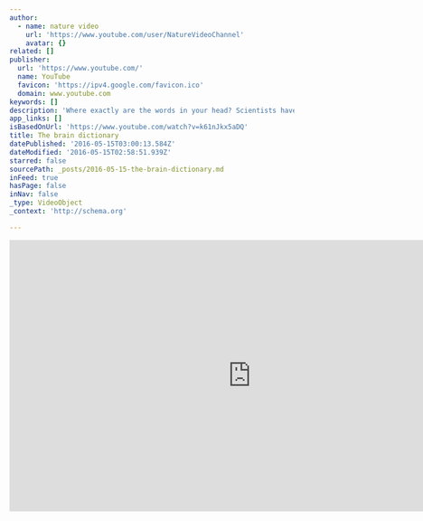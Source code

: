 ```yaml
---
author:
  - name: nature video
    url: 'https://www.youtube.com/user/NatureVideoChannel'
    avatar: {}
related: []
publisher:
  url: 'https://www.youtube.com/'
  name: YouTube
  favicon: 'https://ipv4.google.com/favicon.ico'
  domain: www.youtube.com
keywords: []
description: 'Where exactly are the words in your head? Scientists have created an interactive map showing which brain areas respond to hearing different words. The map reveals how language is spread throughout the cortex and across both hemispheres, showing groups of words clustered together by meaning.'
app_links: []
isBasedOnUrl: 'https://www.youtube.com/watch?v=k61nJkx5aDQ'
title: The brain dictionary
datePublished: '2016-05-15T03:00:13.584Z'
dateModified: '2016-05-15T02:58:51.939Z'
starred: false
sourcePath: _posts/2016-05-15-the-brain-dictionary.md
inFeed: true
hasPage: false
inNav: false
_type: VideoObject
_context: 'http://schema.org'

---
```

<iframe src="https://cdn.embedly.com/widgets/media.html?src=https%3A%2F%2Fwww.youtube.com%2Fembed%2Fk61nJkx5aDQ%3Ffeature%3Doembed&amp;url=http%3A%2F%2Fwww.youtube.com%2Fwatch%3Fv%3Dk61nJkx5aDQ&amp;image=https%3A%2F%2Fi.ytimg.com%2Fvi%2Fk61nJkx5aDQ%2Fhqdefault.jpg&amp;key=b7d04c9b404c499eba89ee7072e1c4f7&amp;type=text%2Fhtml&amp;schema=youtube" width="854" height="480" scrolling="no" frameborder="0" allowfullscreen="" style=""></iframe>